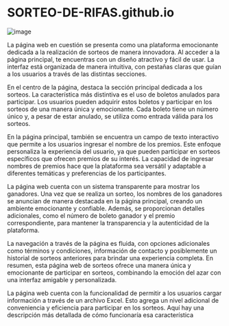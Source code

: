 # SORTEO-DE-RIFAS.github.io

![image](https://github.com/SORTEO-DE-RIFAS/SORTEO-DE-RIFAS.github.io/assets/160334116/82b14f09-e2a7-41c7-aba6-0003561c01da)

La página web en cuestión se presenta como una plataforma emocionante dedicada a la realización de sorteos de manera innovadora. Al acceder a la página principal, te encuentras con un diseño atractivo y fácil de usar. La interfaz está organizada de manera intuitiva, con pestañas claras que guían a los usuarios a través de las distintas secciones.

En el centro de la página, destaca la sección principal dedicada a los sorteos. La característica más distintiva es el uso de boletos anulados para participar. Los usuarios pueden adquirir estos boletos y participar en los sorteos de una manera única y emocionante. Cada boleto tiene un número único y, a pesar de estar anulado, se utiliza como entrada válida para los sorteos.

En la página principal, también se encuentra un campo de texto interactivo que permite a los usuarios ingresar el nombre de los premios. Este enfoque personaliza la experiencia del usuario, ya que pueden participar en sorteos específicos que ofrecen premios de su interés. La capacidad de ingresar nombres de premios hace que la plataforma sea versátil y adaptable a diferentes temáticas y preferencias de los participantes.

La página web cuenta con un sistema transparente para mostrar los ganadores. Una vez que se realiza un sorteo, los nombres de los ganadores se anuncian de manera destacada en la página principal, creando un ambiente emocionante y confiable. Además, se proporcionan detalles adicionales, como el número de boleto ganador y el premio correspondiente, para mantener la transparencia y la autenticidad de la plataforma.

La navegación a través de la página es fluida, con opciones adicionales como términos y condiciones, información de contacto y posiblemente un historial de sorteos anteriores para brindar una experiencia completa. En resumen, esta página web de sorteos ofrece una manera única y emocionante de participar en sorteos, combinando la emoción del azar con una interfaz amigable y personalizada.

La página web cuenta con la funcionalidad de permitir a los usuarios cargar información a través de un archivo Excel. Esto agrega un nivel adicional de conveniencia y eficiencia para participar en los sorteos. Aquí hay una descripción más detallada de cómo funcionaría esa característica
